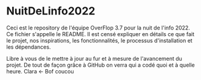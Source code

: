 # NuitDeLinfo2022

Ceci est le repository de l'équipe OverFlop 3.7 pour la nuit de l'info 2022.
Ce fichier s'appelle le README. Il est censé expliquer en détails ce que fait le projet, nos inspirations, les fonctionnalités, le processus d'installation et les dépendances.

Libre à vous de le mettre à jour au fur et à mesure de l'avancement du projet. De tout de façon grâce à GitHub on verra qui a codé quoi et à quelle heure. Clara <- Bof
coucou
